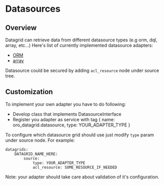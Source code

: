 Datasources
===========

Overview
--------

Datagrid can retrieve data from different datasource types (e.g orm, dql, array, etc...)
Here's list of currently implemented datasource adapters:

 - [ORM](datasources/orm.md)
 - [array](datasources/array.md)

Datasource could be secured by adding `acl_resource` node under source tree.

Customization
-------------

To implement your own adapter you have to do following:

 - Develop class that implements DatasourceInterface
 - Register you adapter as service with tag { name: oro_datagrid.datasource, type: YOUR_ADAPTER_TYPE }

To configure which datasource grid should use just modify `type` param under source node.
For example:
```
datagrids:
    DATAGRID_NAME_HERE:
        source:
            type: YOUR_ADAPTER_TYPE
            acl_resource: SOME_RESOURCE_IF_NEEDED
```

Note: your adapter should take care about validation of it's configuration.
